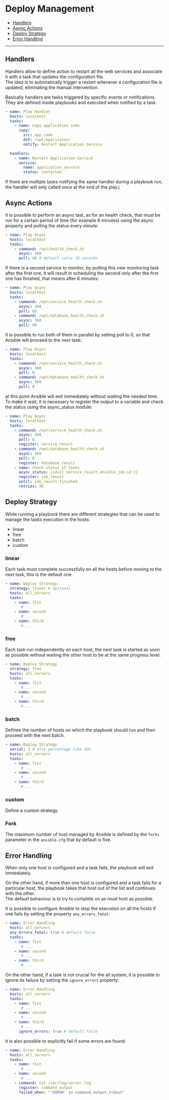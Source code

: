 # Deploy Management

- [Handlers](#handlers)
- [Async Actions](#async-actions)
- [Deploy Strategy](#deploy-strategy)
- [Error Handling](#error-handling)

---

## Handlers

Handlers allow to define action to restart all the web services and associate
it with a task that updates the configuration file.\
The idea is to automatically trigger a restart whenever a configuration file 
is updated, eliminating the manual intervention.

Basically handlers are tasks triggered by specific events or notifications.\
They are defined inside playbooks and executed when notified by a task.

```yaml
- name: Play Handler
  hosts: localhost
  tasks:
    - name: Copy application code
      copy: 
        src: app_code
        dst: /opt/applicaion/
        notify: Restart Application Service

  handlers:
    - name: Restart Application Service
      service:
        name: application_service
        status: restarted
```
If there are multiple tasks notifying the same handler during a playbook run,
the handler will only called once at the end of the play.j

## Async Actions

It is possible to perform an async tast, as for an health check, that must be
run for a certain period of time (for example 6 minutes) using the async
property and polling the status every minute:
```yaml
- name: Play Async
  hosts: localhost
  tasks:
    - command: /opt/health_check.sh
      async: 360
      poll: 60 # default value 10 seconds
```
If there is a second service to monitor, by putting this new monitoring task 
after the first one, it will result in scheduling the second only after the
first one has finished, that means after 6 minutes:
```yaml
- name: Play Async
  hosts: localhost
  tasks:
    - command: /opt/service_health_check.sh
      async: 360
      poll: 60
    - command: /opt/database_health_check.sh
      async: 360
      poll: 60
```
It is possible to run both of them in parallel by setting poll to 0, so that
Ansible will proceed to the next task:
```yaml
- name: Play Async
  hosts: localhost
  tasks:
    - command: /opt/service_health_check.sh
      async: 360
      poll: 0
    - command: /opt/database_health_check.sh
      async: 360
      poll: 0
```
at this point Ansible will exit immediately without waiting the needed time.
To make it wait, it is necessary to register the output to a variable and
check the status using the async_status module:
```yaml
- name: Play Async
  hosts: localhost
  tasks:
    - command: /opt/service_health_check.sh
      async: 360
      poll: 0
      register: service_result
    - command: /opt/database_health_check.sh
      async: 360
      poll: 0
      register: database_result
    - name: Check status of tasks
      async_status: jid={{ service_result.ansible_job.id }} 
      register: job_result
      until: job_result.finished
      retries: 30
```

## Deploy Strategy

While running a playbook there are different strategies that can be used
to manage the tasks execution in the hosts:
- linear
- free
- batch
- custom

### linear

Each task must complete successfully on all the hosts before moving to the 
next task, this is the default one.
```yaml
- name: Deploy Strategy
  strategy: linear # optional
  hosts: all_servers
  tasks:
    - name: fist
       # ...
    - name: second
       # ...
    - name: third
       # ...
```

### free

Each task run independently on each host, the next task is started as soon as
possible without waiting the other host to be at the same progress level.
```yaml
- name: Deploy Strategy
  strategy: free
  hosts: all_servers
  tasks:
    - name: fist
       # ...
    - name: second
       # ...
    - name: third
       # ...
```

### batch

Defines the number of hosts on which the playbook should run and then proceed
with the next batch.
```yaml
- name: Deploy Strategy
  serial: 3 # also percentage like 20%
  hosts: all_servers
  tasks:
    - name: fist
       # ...
    - name: second
       # ...
    - name: third
       # ...
```

### custom

Define a custom strategy.
    

### Fork

The maximum number of host managed by Ansible is defined by the `forks` 
parameter in the `ansible.cfg` that by default is five.


## Error Handling

When only one host is configured and a task fails, the playbook will exit
immediately.

On the other hand, if more than one host is configured and a task fails for a
particular host, the playbook takes that host out of the list and continues
with the other.\
The default behaviour is to try to complete on as must host as possible.

It is possible to configure Ansible to stop the execution on all the hosts
if one fails by setting the property `any_errors_fatal`:
```yaml
- name: Error Handling
  hosts: all_servers
  any_errors_fatal: true # default false
  tasks:
    - name: fist
       # ...
    - name: second
       # ...
    - name: third
       # ...
```

On the other hand, if a task is not crucial for the all system, it is possible
to ignore its failure by setting the `ignore_errors` property:
```yaml
- name: Error Handling
  hosts: all_servers
  tasks:
    - name: fist
       # ...
    - name: second
       # ...
    - name: third
       # ...
      ignore_errors: true # default false
```

It is also possible to explicitly fail if some errors are found:
```yaml
- name: Error Handling
  hosts: all_servers
  tasks:
    - name: fist
       # ...
    - name: second
       # ...
    - command: cat /var/log/server.log
      register: command_output
      failed_when: "'ERROR' in command_output.stdout"
```

